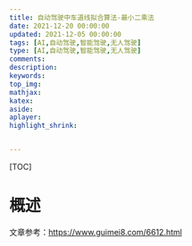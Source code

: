 ```yaml
---
title: 自动驾驶中车道线拟合算法-最小二乘法
date: 2021-12-20 00:00:00
updated: 2021-12-05 00:00:00
tags: [AI,自动驾驶,智能驾驶,无人驾驶]
type: [AI,自动驾驶,智能驾驶,无人驾驶]
comments: 
description: 
keywords: 
top_img:
mathjax:
katex:
aside:
aplayer:
highlight_shrink:


---
```


[TOC]

# 概述

文章参考：https://www.guimei8.com/6612.html



